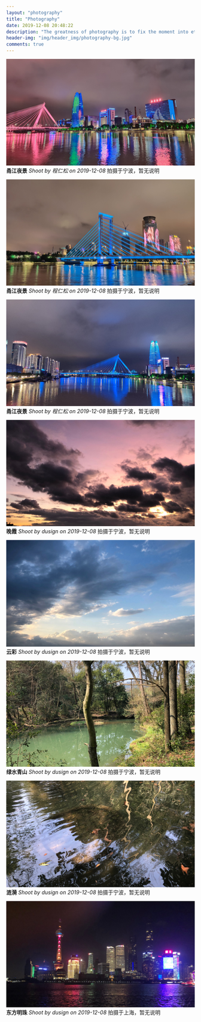 ```yaml
---
layout: "photography"
title: "Photography"
date: 2019-12-08 20:48:22
description: "The greatness of photography is to fix the moment into eternity, Attach importance to surprise you inadvertently, this is one of the photography's charm!"
header-img: "img/header_img/photography-bg.jpg"
comments: true
---
```


![甬江夜景](photo/yjyj1.jpeg)
<strong>甬江夜景</strong>
<em>Shoot by 程仁松 on 2019-12-08</em>
<span>拍摄于宁波，暂无说明</span>

![甬江夜景](photo/yjyj2.jpeg)
<strong>甬江夜景</strong>
<em>Shoot by 程仁松 on 2019-12-08</em>
<span>拍摄于宁波，暂无说明</span>

![甬江夜景](photo/yjyj3.jpeg)
<strong>甬江夜景</strong>
<em>Shoot by 程仁松 on 2019-12-08</em>
<span>拍摄于宁波，暂无说明</span>

![晚霞](photo/wx.jpeg)
<strong>晚霞</strong>
<em>Shoot by dusign on 2019-12-08</em>
<span>拍摄于宁波，暂无说明</span>

![云彩](photo/yc.jpeg)
<strong>云彩</strong>
<em>Shoot by dusign on 2019-12-08</em>
<span>拍摄于宁波，暂无说明</span>

![绿水青山](photo/lsqs.jpeg)
<strong>绿水青山</strong>
<em>Shoot by dusign on 2019-12-08</em>
<span>拍摄于宁波，暂无说明</span>

![涟漪](photo/ly.jpeg)
<strong>涟漪</strong>
<em>Shoot by dusign on 2019-12-08</em>
<span>拍摄于宁波，暂无说明</span>

![东方明珠](photo/dfmz.jpeg)
<strong>东方明珠</strong>
<em>Shoot by dusign on 2019-12-08</em>
<span>拍摄于上海，暂无说明</span>

